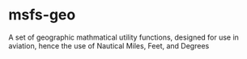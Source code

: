 # msfs-geo
 A set of geographic mathmatical utility functions, designed for use in aviation, hence the use of Nautical Miles, Feet, and Degrees
